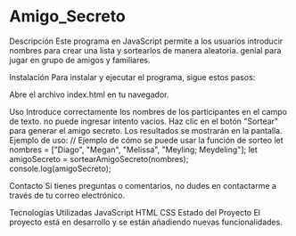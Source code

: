 # Amigo_Secreto

Descripción
Este programa en JavaScript permite a los usuarios introducir nombres para crear una lista y sortearlos 
de manera aleatoria. genial para jugar en grupo de amigos y familiares.

Instalación
Para instalar y ejecutar el programa, sigue estos pasos:

Abre el archivo
index.html
en tu navegador.

Uso
Introduce correctamente los nombres de los participantes en el campo de texto. no puede ingresar intento vacios.
Haz clic en el botón "Sortear" para generar el amigo secreto.
Los resultados se mostrarán en la pantalla.
Ejemplo de uso:
// Ejemplo de cómo se puede usar la función de sorteo
let nombres = ["Diago", "Megan", "Melissa", "Meyling; Meydeling"];
let amigoSecreto = sortearAmigoSecreto(nombres);
console.log(amigoSecreto);

Contacto
Si tienes preguntas o comentarios, no dudes en contactarme a través de tu correo electrónico.

Tecnologías Utilizadas
JavaScript
HTML
CSS
Estado del Proyecto
El proyecto está en desarrollo y se están añadiendo nuevas funcionalidades.
